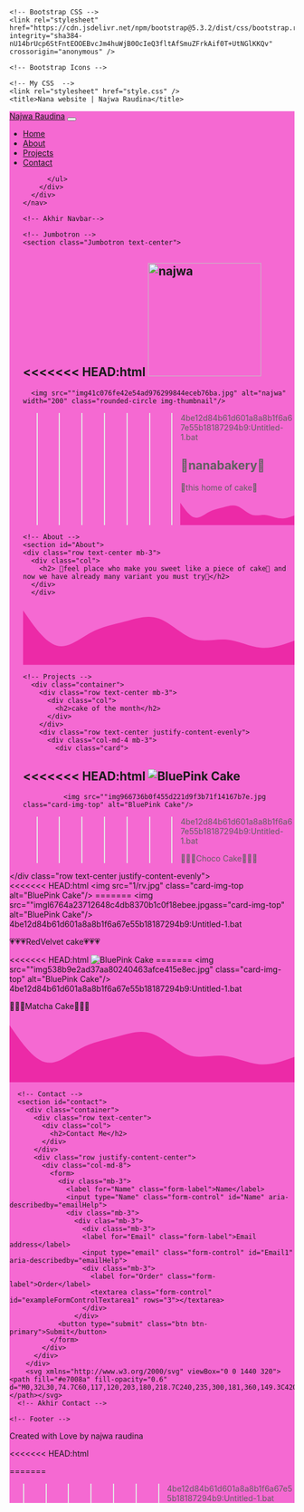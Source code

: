 <head>
    <!-- Required meta tags -->
    <meta charset="utf-8" />
    <meta name="viewport" content="width=device-width, initial-scale=1" />

    <!-- Bootstrap CSS -->
    <link rel="stylesheet" href="https://cdn.jsdelivr.net/npm/bootstrap@5.3.2/dist/css/bootstrap.rtl.min.css" integrity="sha384-nU14brUcp6StFntEOOEBvcJm4huWjB0OcIeQ3fltAfSmuZFrkAif0T+UtNGlKKQv" crossorigin="anonymous" />

    <!-- Bootstrap Icons -->

    <!-- My CSS  -->
    <link rel="stylesheet" href="style.css" />
    <title>Nana website | Najwa Raudina</title>
  </head>
  <body id="home">
    <!-- Navbar -->
    <nav class="navbar navbar-expand-lg navbar-lightbg-primary shadow-sm" 
    style="background-color:rgb(245, 105, 210);">
        <a class="navbar-brand" href="#">Najwa Raudina</a>
        <button class="navbar-toggler" type="button" data-bs-toggle="collapse" data-bs-target="#navbarNav" aria-controls="navbarNav" aria-expanded="false" aria-label="Toggle navigation">
          <span class="navbar-toggler-icon"></span>
        </button>
        <div class="collapse navbar-collapse" id="navbarNav">
          <ul class="navbar-nav ms-auto">
            <li class="nav-item">
              <a class="nav-link active" aria-current="page" href="#home">Home</a>
            </li>
            <li class="nav-item">
              <a class="nav-link" href="#About">About</a>
            </li>
            <li class="nav-item">
              <a class="nav-link" href="#Project">Projects</a> 
            </li>
            <li class="nav-item">
                <a class="nav-link" href="#Contact">Contact</a>

          </ul>
        </div>
      </div>
    </nav>

    <!-- Akhir Navbar-->

    <!-- Jumbotron -->
    <section class="Jumbotron text-center">
<<<<<<< HEAD:html
      <img src="1/pink.jpg" alt="najwa" width="200" class="rounded-circle img-thumbnail"/>
=======
      <img src=""img41c076fe42e54ad976299844eceb76ba.jpg" alt="najwa" width="200" class="rounded-circle img-thumbnail"/>
>>>>>>> 4be12d84b61d601a8a8b1f6a67e55b18187294b9:Untitled-1.bat
      <h1 class="display-4">🎀nanabakery🎀</h1>
      <p class="lead">🌷this home of cake🌷</p>
    <svg xmlns="http://www.w3.org/2000/svg" viewBox="0 0 1440 320"><path fill="#e7008a" fill-opacity="0.6" d="M0,32L30,74.7C60,117,120,203,180,218.7C240,235,300,181,360,149.3C420,117,480,107,540,90.7C600,75,660,53,720,74.7C780,96,840,160,900,181.3C960,203,1020,181,1080,186.7C1140,192,1200,224,1260,229.3C1320,235,1380,213,1410,202.7L1440,192L1440,320L1410,320C1380,320,1320,320,1260,320C1200,320,1140,320,1080,320C1020,320,960,320,900,320C840,320,780,320,720,320C660,320,600,320,540,320C480,320,420,320,360,320C300,320,240,320,180,320C120,320,60,320,30,320L0,320Z"></path></svg>
    </section>
    <!-- Akhir Jumbotron -->

    <!-- About -->
    <section id="About">
    <div class="row text-center mb-3">
      <div class="col">
        <h2> 🌷feel place who make you sweet like a piece of cake🌷 and now we have already many variant you must try🌷</h2>
      </div>
      </div>
  <svg xmlns="http://www.w3.org/2000/svg" viewBox="0 0 1440 320"><path fill="#e7008a" fill-opacity="0.6" d="M0,32L30,74.7C60,117,120,203,180,218.7C240,235,300,181,360,149.3C420,117,480,107,540,90.7C600,75,660,53,720,74.7C780,96,840,160,900,181.3C960,203,1020,181,1080,186.7C1140,192,1200,224,1260,229.3C1320,235,1380,213,1410,202.7L1440,192L1440,320L1410,320C1380,320,1320,320,1260,320C1200,320,1140,320,1080,320C1020,320,960,320,900,320C840,320,780,320,720,320C660,320,600,320,540,320C480,320,420,320,360,320C300,320,240,320,180,320C120,320,60,320,30,320L0,320Z"></path></svg>
    <!-- Akhir About -->

    <!-- Projects -->
      <div class="container">
        <div class="row text-center mb-3">
          <div class="col">
            <h2>cake of the month</h2>
          </div>
        </div>
        <div class="row text-center justify-content-evenly">
          <div class="col-md-4 mb-3">
            <div class="card">
<<<<<<< HEAD:html
              <img src="1/coklat.jpg" class="card-img-top" alt="BluePink Cake"/>
=======
              <img src=""img966736b0f455d221d9f3b71f14167b7e.jpg class="card-img-top" alt="BluePink Cake"/>
>>>>>>> 4be12d84b61d601a8a8b1f6a67e55b18187294b9:Untitled-1.bat
              <div class="card-body">
                <p class="card-text">🤎🤎🤎Choco Cake🤎🤎🤎</p>
              </div>
            </div>
          </div class="row text-center justify-content-evenly">
            <div class="col-md-4 mb-3">
              <div class="card">
<<<<<<< HEAD:html
                <img src="1/rv.jpg" class="card-img-top alt="BluePink Cake"/>
=======
                <img src=""imgl6764a23712648c4db8370b1c0f18ebee.jpgass="card-img-top" alt="BluePink Cake"/>
>>>>>>> 4be12d84b61d601a8a8b1f6a67e55b18187294b9:Untitled-1.bat
                <div class="card-body">
                  <p class="card-text">💗💗💗RedVelvet cake💗💗💗</p>
                </div>
              </div>
              </div>
              <div class="row text-center justify-content-evenly">
                <div class="col-md-4 mb-3">
                  <div class="card">
<<<<<<< HEAD:html
                    <img src="1/matcha.jpg" class="card-img-top" alt="BluePink Cake"/>
=======
                    <img src=""img538b9e2ad37aa80240463afce415e8ec.jpg" class="card-img-top" alt="BluePink Cake"/>
>>>>>>> 4be12d84b61d601a8a8b1f6a67e55b18187294b9:Untitled-1.bat
                    <div class="card-body">
                      <p class="card-text">💚💚💚Matcha Cake💚💚💚</p>
                    </div>
                  </div>
                </div>
               <svg xmlns="http://www.w3.org/2000/svg" viewBox="0 0 1440 320"><path fill="#e7008a" fill-opacity="0.6" d="M0,32L30,74.7C60,117,120,203,180,218.7C240,235,300,181,360,149.3C420,117,480,107,540,90.7C600,75,660,53,720,74.7C780,96,840,160,900,181.3C960,203,1020,181,1080,186.7C1140,192,1200,224,1260,229.3C1320,235,1380,213,1410,202.7L1440,192L1440,320L1410,320C1380,320,1320,320,1260,320C1200,320,1140,320,1080,320C1020,320,960,320,900,320C840,320,780,320,720,320C660,320,600,320,540,320C480,320,420,320,360,320C300,320,240,320,180,320C120,320,60,320,30,320L0,320Z"></path></svg>
      <!-- Akhir Project -->

      <!-- Contact -->
      <section id="contact">
        <div class="container">
          <div class="row text-center">
            <div class="col">
              <h2>Contact Me</h2>
            </div>
          </div>
          <div class="row justify-content-center">
            <div class="col-md-8">
              <form>
                <div class="mb-3">
                  <label for="Name" class="form-label">Name</label>
                  <input type="Name" class="form-control" id="Name" aria-describedby="emailHelp">
                  <div class="mb-3">
                    <div clas="mb-3">
                      <div class="mb-3">
                      <label for="Email" class="form-label">Email address</label>
                      <input type="email" class="form-control" id="Email1" aria-describedby="emailHelp">
                      <div class="mb-3">
                        <label for="Order" class="form-label">Order</label>  
                        <textarea class="form-control" id="exampleFormControlTextarea1" rows="3"></textarea>
                      </div>
                    </div>
                <button type="submit" class="btn btn-primary">Submit</button>
              </form>
            </div>
          </div>
        </div>
        <svg xmlns="http://www.w3.org/2000/svg" viewBox="0 0 1440 320"><path fill="#e7008a" fill-opacity="0.6" d="M0,32L30,74.7C60,117,120,203,180,218.7C240,235,300,181,360,149.3C420,117,480,107,540,90.7C600,75,660,53,720,74.7C780,96,840,160,900,181.3C960,203,1020,181,1080,186.7C1140,192,1200,224,1260,229.3C1320,235,1380,213,1410,202.7L1440,192L1440,320L1410,320C1380,320,1320,320,1260,320C1200,320,1140,320,1080,320C1020,320,960,320,900,320C840,320,780,320,720,320C660,320,600,320,540,320C480,320,420,320,360,320C300,320,240,320,180,320C120,320,60,320,30,320L0,320Z"></path></svg>
      <!-- Akhir Contact -->
      
    <!-- Footer -->
  <section>
      <footer class="bg-primary text-white text-center">
        <p>Created with <i class="bi bi-cake2"></i>Love by najwa raudina</p>
      </footer>
    <!-- Akhir Footer -->
    <script src="https://cdn.jsdelivr.net/npm/bootstrap@5.3.2/dist/js/bootstrap.bundle.min.js" integrity="sha384-C6RzsynM9kWDrMNeT87bh95OGNyZPhcTNXj1NW7RuBCsyN/o0jlpcV8Qyq46cDfL" crossorigin="anonymous"></script>
<<<<<<< HEAD:html
  
=======
  
>>>>>>> 4be12d84b61d601a8a8b1f6a67e55b18187294b9:Untitled-1.bat
